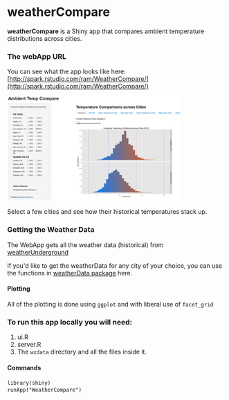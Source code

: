 weatherCompare
===========
  
**weatherCompare** is a Shiny app that compares ambient temperature distributions across cities.

### The webApp URL
You can see what the app looks like here: [http://spark.rstudio.com/ram/WeatherCompare/](http://spark.rstudio.com/ram/WeatherCompare/)

<img src="figures/wxCompare.png" alt="Screen Shot of the app" style="width: 400px;"/>

Select a few cities and see how their historical temperatures stack up.

### Getting the Weather Data

The WebApp gets all the weather data (historical) from [weatherUnderground](http://weatherunderground.com)

If you'd like to get the weatherData for any city of your choice, you can use the functions in [weatherData package](https://github.com/Ram-N/weatherData) here.

#### Plotting

All of the plotting is done using `ggplot` and with liberal use of `facet_grid`


### To run this app locally you will need: 

1. ui.R
2. server.R
3. The `wxdata` directory and all the files inside it.

#### Commands
```
library(shiny)
runApp("WeatherCompare")
```

